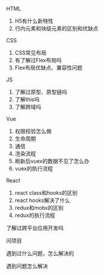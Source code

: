 HTML
1. H5有什么新特性
2. 行内元素和块级元素的区别和优缺点

CSS
1. CSS常见布局
2. 有了解过Flex布局吗
3. Flex布局优缺点、兼容性问题

JS
1. 了解过原型、原型链吗
2. 了解this吗
3. 了解跨域吗

Vue
1. 权限校验怎么做
2. 生命周期
3. 通信
4. 渲染流程
5. 刷新后vuex的数据不见了怎么办
6. vuex的执行流程

React
1. react class和hooks的区别
2. react hooks解决了什么
3. redux和mobx的区别
4. redux的执行流程

了解过跨平台应用开发吗

问项目

遇到过什么问题，怎么解决的

遇到问题怎么解决
